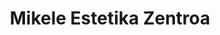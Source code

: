 ---
title: "Mikele Estetika Zentroa"
url: /amorebieta-etxano/mikele-estetika-zentroa/
shop: Kosmetik
---